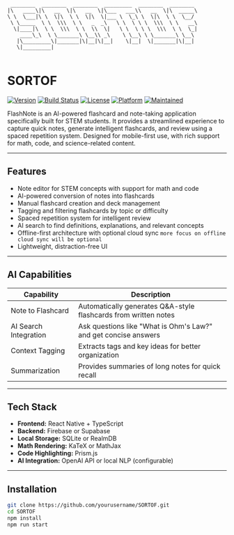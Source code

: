 ```
 ________  ________  ________  _________  ________  ________ 
|\   ____\|\   __  \|\   __  \|\___   ___\\   __  \|\  _____\
\ \  \___|\ \  \|\  \ \  \|\  \|___ \  \_\ \  \|\  \ \  \__/ 
 \ \_____  \ \  \\\  \ \   _  _\   \ \  \ \ \  \\\  \ \   __\
  \|____|\  \ \  \\\  \ \  \\  \|   \ \  \ \ \  \\\  \ \  \_|
    ____\_\  \ \_______\ \__\\ _\    \ \__\ \ \_______\ \__\ 
   |\_________\|_______|\|__|\|__|    \|__|  \|_______|\|__| 
   \|_________|                                              
                                                             

```
# SORTOF

[![Version](https://img.shields.io/badge/version-0.1.0-blue?style=flat-square)](https://github.com/yourusername/flashnote)
[![Build Status](https://img.shields.io/badge/build-passing-brightgreen?style=flat-square)](https://github.com/yourusername/flashnote/actions)
[![License](https://img.shields.io/badge/license-MIT-lightgrey?style=flat-square)](LICENSE)
[![Platform](https://img.shields.io/badge/platform-Mobile-blueviolet?style=flat-square)](#)
[![Maintained](https://img.shields.io/badge/maintained-yes-success?style=flat-square)](#)

FlashNote is an AI-powered flashcard and note-taking application specifically built for STEM students. It provides a streamlined experience to capture quick notes, generate intelligent flashcards, and review using a spaced repetition system. Designed for mobile-first use, with rich support for math, code, and science-related content.

---

## Features

- Note editor for STEM concepts with support for math and code
- AI-powered conversion of notes into flashcards
- Manual flashcard creation and deck management
- Tagging and filtering flashcards by topic or difficulty
- Spaced repetition system for intelligent review
- AI search to find definitions, explanations, and relevant concepts
- Offline-first architecture with optional cloud sync `more focus on offline cloud sync will be optional`
- Lightweight, distraction-free UI

---

## AI Capabilities

| Capability                 | Description                                                    |
|---------------------------|----------------------------------------------------------------|
| Note to Flashcard         | Automatically generates Q&A-style flashcards from written notes |
| AI Search Integration     | Ask questions like "What is Ohm's Law?" and get concise answers |
| Context Tagging           | Extracts tags and key ideas for better organization             |
| Summarization             | Provides summaries of long notes for quick recall               |

---

## Tech Stack

- **Frontend:** React Native + TypeScript
- **Backend:** Firebase or Supabase
- **Local Storage:** SQLite or RealmDB
- **Math Rendering:** KaTeX or MathJax
- **Code Highlighting:** Prism.js
- **AI Integration:** OpenAI API or local NLP (configurable)

---

## Installation

```bash
git clone https://github.com/yourusername/SORTOF.git
cd SORTOF
npm install
npm run start
